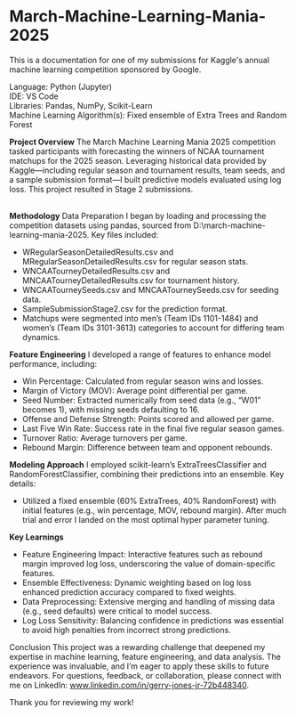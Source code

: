 # March-Machine-Learning-Mania-2025
This is a documentation for one of my submissions for Kaggle's annual machine learning competition sponsored by Google.

Language: Python (Jupyter)
<br>
IDE: VS Code
<br>
Libraries: Pandas, NumPy, Scikit-Learn
<br>
Machine Learning Algorithm(s): Fixed ensemble of Extra Trees and Random Forest

**Project Overview**
The March Machine Learning Mania 2025 competition tasked participants with forecasting the winners of NCAA tournament matchups for the 2025 season. Leveraging historical data provided by Kaggle—including regular season and tournament results, team seeds, and a sample submission format—I built predictive models evaluated using log loss. This project resulted in Stage 2 submissions.
<br><br>

**Methodology**
Data Preparation
I began by loading and processing the competition datasets using pandas, sourced from D:\march-machine-learning-mania-2025\. Key files included:

- WRegularSeasonDetailedResults.csv and MRegularSeasonDetailedResults.csv for regular season stats.
- WNCAATourneyDetailedResults.csv and MNCAATourneyDetailedResults.csv for tournament history.
- WNCAATourneySeeds.csv and MNCAATourneySeeds.csv for seeding data.
- SampleSubmissionStage2.csv for the prediction format.
- Matchups were segmented into men’s (Team IDs 1101-1484) and women’s (Team IDs 3101-3613) categories to account for differing team dynamics.

**Feature Engineering**
I developed a range of features to enhance model performance, including:

- Win Percentage: Calculated from regular season wins and losses.
- Margin of Victory (MOV): Average point differential per game.
- Seed Number: Extracted numerically from seed data (e.g., “W01” becomes 1), with missing seeds defaulting to 16.
- Offense and Defense Strength: Points scored and allowed per game.
- Last Five Win Rate: Success rate in the final five regular season games.
- Turnover Ratio: Average turnovers per game.
- Rebound Margin: Difference between team and opponent rebounds.

**Modeling Approach**
I employed scikit-learn’s ExtraTreesClassifier and RandomForestClassifier, combining their predictions into an ensemble. Key details:

- Utilized a fixed ensemble (60% ExtraTrees, 40% RandomForest) with initial features (e.g., win percentage, MOV, rebound margin). After much trial and error I landed on the most optimal hyper parameter tuning.

**Key Learnings**
- Feature Engineering Impact: Interactive features such as rebound margin improved log loss, underscoring the value of domain-specific features.
- Ensemble Effectiveness: Dynamic weighting based on log loss enhanced prediction accuracy compared to fixed weights.
- Data Preprocessing: Extensive merging and handling of missing data (e.g., seed defaults) were critical to model success.
- Log Loss Sensitivity: Balancing confidence in predictions was essential to avoid high penalties from incorrect strong predictions.

Conclusion
This project was a rewarding challenge that deepened my expertise in machine learning, feature engineering, and data analysis. The experience was invaluable, and I’m eager to apply these skills to future endeavors. For questions, feedback, or collaboration, please connect with me on LinkedIn: www.linkedin.com/in/gerry-jones-jr-72b448340.

Thank you for reviewing my work!
